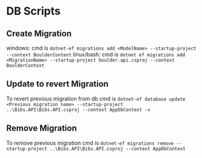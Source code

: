 
# DB Scripts


## Create Migration

windows: cmd is `dotnet-ef migrations add <ModelName> --startup-project --context BoulderContent`
linux/bash: cmd is `dotnet ef migrations add <MigrationName> --startup-project boulder.api.csproj --context BoulderContext`


## Update to revert Migration

To revert previous migration from db cmd is `dotnet-ef database update <Previous migration name> --startup-project ..\Bibs.API\Bibs.API.csproj --context AppDbContext -v`

## Remove Migration

To remove previous migration cmd is `dotnet-ef migrations remove --startup-project ..\Bibs.API\Bibs.API.csproj --context AppDbContext`
